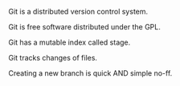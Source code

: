 Git is a distributed version control system.

Git is free software distributed under the GPL.

Git has a mutable index called stage.

Git tracks changes of files.

Creating a new branch is quick AND simple no-ff.
